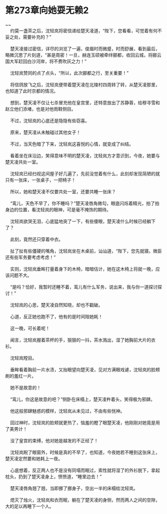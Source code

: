 # 第273章向她耍无赖2
~~<br>&nbsp;&nbsp;&nbsp;&nbsp;约莫一盏茶之后，沈轻岚将密信递给楚天凌道，“陛下，您看看，可觉着有何不妥之处，需要补充的？”<br><br>&nbsp;&nbsp;&nbsp;&nbsp;楚天凌接过密信，详尽的浏览了一遍，俊眉时而微蹙，时而舒展，看到最后，略微沉思了片刻道，“甚是周密！一旦，赫连玉硕被牵绊郦都，收回云城，将郦云国大军赶回白沙河岸，将不费吹灰之力！”<br><br>&nbsp;&nbsp;&nbsp;&nbsp;沈轻岚赞同的点了点头，“所以，此次郦都之行，至关重要！”<br><br>&nbsp;&nbsp;&nbsp;&nbsp;将信鸽放飞之后，沈轻岚便带着楚天凌在北陵村四周转了转，从楚天凌那里，也知道了此时京都的情况。<br><br>&nbsp;&nbsp;&nbsp;&nbsp;想到，楚天凌不仅让七杀冒充他在皇宫里，还特意放出了苏静蓉，给穆寻雪和赵立他们添堵，也是对他雨鞋侧目。<br><br>&nbsp;&nbsp;&nbsp;&nbsp;不过，沈轻岚的心底还是隐隐有些窃喜。<br><br>&nbsp;&nbsp;&nbsp;&nbsp;原来，楚天凌从未触碰过其他女子！<br><br>&nbsp;&nbsp;&nbsp;&nbsp;不过，当天色暗了下来，沈轻岚这喜悦的心情，就变成了纠结。<br><br>&nbsp;&nbsp;&nbsp;&nbsp;看着坐在床沿边，笑得意味不明的楚天凌，沈轻岚方才意识到，今夜，她要与楚天凌共处一室。<br><br>&nbsp;&nbsp;&nbsp;&nbsp;沈轻岚已经扫视这间屋子好几遍了，先前没觉着有什么，此刻却发现简陋的就只有一张床，一张桌子，一把椅子！<br><br>&nbsp;&nbsp;&nbsp;&nbsp;所以，她和楚天凌不仅要共处一室，还要共睡一张床？<br><br>&nbsp;&nbsp;&nbsp;&nbsp;“鸾儿，天色不早了，你不睡吗？”楚天凌唇角微勾，眼底闪烁着精光，拍了拍身边的位置，看沈轻岚的眼神，可是毫不掩饰的期待。<br><br>&nbsp;&nbsp;&nbsp;&nbsp;沈轻岚欲哭无泪，心底猛地突了一下，有些傻眼，楚天凌什么时候已经躺下了？<br><br>&nbsp;&nbsp;&nbsp;&nbsp;此刻，竟然还只穿着中衣。<br><br>&nbsp;&nbsp;&nbsp;&nbsp;扯了扯有些僵硬的嘴角，沈轻岚坐在木桌前，讪讪道，“陛下，您先就寝。微臣还有些军务要考虑考虑！”<br><br>&nbsp;&nbsp;&nbsp;&nbsp;实则，沈轻岚垂眸打量着身下的木椅，暗暗估计，她在这木椅上将就一晚，应该问题不大。<br><br>&nbsp;&nbsp;&nbsp;&nbsp;“是吗？恰好，我暂时还睡不着，鸾儿有什么军务，说出来，我与你一道探讨探讨！”<br><br>&nbsp;&nbsp;&nbsp;&nbsp;沈轻岚的心思，楚天凌自然知晓，却也不戳破。<br><br>&nbsp;&nbsp;&nbsp;&nbsp;心道，反正她也跑不了，他有的是时间陪她耗！<br><br>&nbsp;&nbsp;&nbsp;&nbsp;这一晚，可长着呢！<br><br>&nbsp;&nbsp;&nbsp;&nbsp;闻言，沈轻岚握着茶杯的手，狠狠的一抖，茶水溅出，湿了她胸前大片的衣衫。<br><br>&nbsp;&nbsp;&nbsp;&nbsp;沈轻岚瞠目。<br><br>&nbsp;&nbsp;&nbsp;&nbsp;垂眸看着胸前一片水渍，又抬眼望向楚天凌，见对方满眼戏谑，沈轻岚的脸颊刷的羞红一片。<br><br>&nbsp;&nbsp;&nbsp;&nbsp;她不是故意的！<br><br>&nbsp;&nbsp;&nbsp;&nbsp;“鸾儿，你这是故意的吧？”侧卧在床榻上，楚天凌杵着头，笑得极为邪肆。<br><br>&nbsp;&nbsp;&nbsp;&nbsp;他这般邪肆魅惑的模样，沈轻岚从未见过，不由有些恍神。<br><br>&nbsp;&nbsp;&nbsp;&nbsp;回过神时，沈轻岚的脸颊就更热了，恼羞的瞪了眼楚天凌，他刚刚对她竟是用了美男计！<br><br>&nbsp;&nbsp;&nbsp;&nbsp;没了皇宫的束缚，他对她是越发的不正经了！<br><br>&nbsp;&nbsp;&nbsp;&nbsp;沈轻岚睨了眼窗外，时候是真的不早了，也知道，今夜她若不睡到这张床上，楚天凌定然要和她耗上一夜。<br><br>&nbsp;&nbsp;&nbsp;&nbsp;心底想着，反正两人也不是没有同塌而眠过，索性就将湿了的外衫脱下，拿起枕头，扔到了楚天凌身上，愤愤道，“睡里边去！”<br><br>&nbsp;&nbsp;&nbsp;&nbsp;楚天凌唇角翘了翘，当即挪了挪身子，空出一半的床榻给沈轻岚。<br><br>&nbsp;&nbsp;&nbsp;&nbsp;熄灭了烛火，沈轻岚和衣而眠，躺在了楚天凌的身侧，然而两人之间的空隙，大的足以再睡下一个人。<br><br>
                    

<script>_fwqdsqadxfw()</script>
<div><script>_dfwf1dw();</script></div>
<div><script>_dfwf1agdw();</script></div>
                